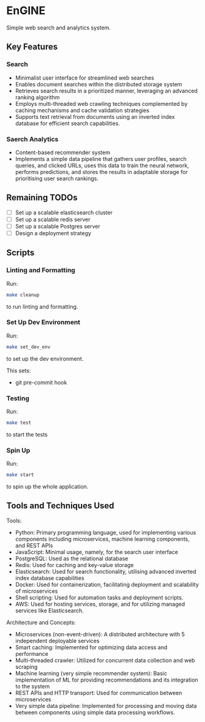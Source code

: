 # EnGINE

Simple web search and analytics system.

## Key Features

### Search

* Minimalist user interface for streamlined web searches
* Enables document searches within the distributed storage system
* Retrieves search results in a prioritized manner, leveraging an advanced ranking algorithm
* Employs multi-threaded web crawling techniques complemented by caching mechanisms and cache validation strategies
* Supports text retrieval from documents using an inverted index database for efficient search capabilities.

### Saerch Analytics

* Content-based recommender system
* Implements a simple data pipeline that gathers user profiles, search queries, and clicked URLs, uses this data to train the neural network, performs predictions, and stores the results in adaptable storage for prioritising user search rankings.

## Remaining TODOs

* [ ] Set up a scalable elasticsearch cluster
* [ ] Set up a scalable redis server
* [ ] Set up a scalable Postgres server
* [ ] Design a deployment strategy

## Scripts

### Linting and Formatting

Run:

```sh
make cleanup
```

to run linting and formatting.

### Set Up Dev Environment

Run:

```sh
make set_dev_env
```

to set up the dev environment.

This sets:
- git pre-commit hook

### Testing

Run:

```sh
make test
```

to start the tests

### Spin Up

Run:

```sh
make start
```

to spin up the whole application.

## Tools and Techniques Used

Tools:

* Python: Primary programming language, used for implementing various components including microservices, machine learning components, and REST APIs
* JavaScript: Minimal usage, namely, for the search user interface
* PostgreSQL: Used as the relational database
* Redis: Used for caching and key-value storage
* Elasticsearch: Used for search functionality, utilising advanced inverted index database capabilities
* Docker: Used for containerization, facilitating deployment and scalability of microservices
* Shell scripting: Used for automation tasks and deployment scripts.
* AWS: Used for hosting services, storage, and for utilizing managed services like Elasticsearch.

Architecture and Concepts:

* Microservices (non-event-driven): A distributed architecture with 5 independent deployable services
* Smart caching: Implemented for optimizing data access and performance
* Multi-threaded crawler: Utilized for concurrent data collection and web scraping
* Machine learning (very simple recommender system): Basic implementation of ML for providing recommendations and its integration to the system
* REST APIs and HTTP transport: Used for communication between microservices
* Very simple data pipeline: Implemented for processing and moving data between components using simple data processing workflows.
